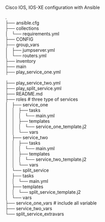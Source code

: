 Cisco IOS, IOS-XE configuration with Ansible
 
.<br>
├── ansible.cfg<br/>
├── collections<br/>
│   └── requirements.yml<br/>
├── CONFIG<br/>
├── group_vars<br/>
│   ├── jumpserver.yml<br/>
│   └── routers.yml<br/>
├── inventory<br/>
├── main<br/>
├── play_service_one.yml<br/>                    
├── play_service_two.yml<br/>
├── play_split_service.yml<br/>
├── README.md<br/>
├── roles                                   # three type of services</br>
│   ├── service_one<br/>
│   │   ├── tasks<br/>
│   │   │   └── main.yml<br/>
│   │   ├── templates<br/>
│   │   │   └── service_one_template.j2<br/>
│   │   └── vars<br/>
│   ├── service_two<br/>
│   │   ├── tasks<br/>
│   │   │   └── main.yml<br/>
│   │   ├── templates<br/>
│   │   │   └── service_two_template.j2<br/>
│   │   └── vars<br/>
│   └── split_service<br/>
│       ├── tasks<br/>
│       │   └── main.yml<br/>
│       ├── templates<br/>
│       │   └── split_service_template.j2<br/>
│       └── vars<br/>
├── service_one_vars                         # include all variable<br/> 
├── service_two_vars<br/>
└── split_service_extravars<br/>
 
